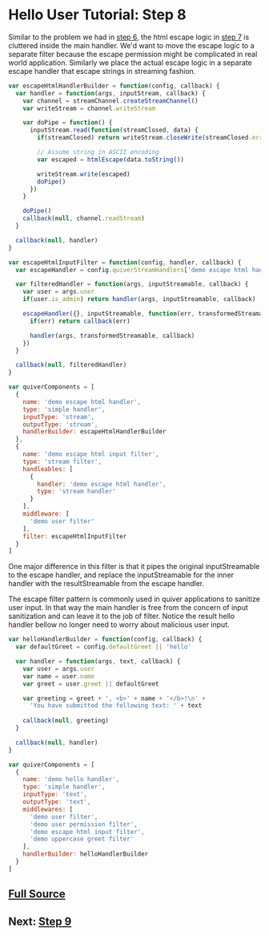 
Hello User Tutorial: Step 8
===========================

Similar to the problem we had in [step 6](06.md), the html escape logic in [step 7](07.md) is cluttered inside the main handler. We'd want to move the escape logic to a separate filter because the escape permission might be complicated in real world application. Similarly we place the actual escape logic in a separate escape handler that escape strings in streaming fashion.

```javascript
var escapeHtmlHandlerBuilder = function(config, callback) {
  var handler = function(args, inputStream, callback) {
    var channel = streamChannel.createStreamChannel()
    var writeStream = channel.writeStream

    var doPipe = function() {
      inputStream.read(function(streamClosed, data) {
        if(streamClosed) return writeStream.closeWrite(streamClosed.err)

        // Assume string in ASCII encoding
        var escaped = htmlEscape(data.toString())

        writeStream.write(escaped)
        doPipe()
      })
    }

    doPipe()
    callback(null, channel.readStream)
  }

  callback(null, handler)
}

var escapeHtmlInputFilter = function(config, handler, callback) {
  var escapeHandler = config.quiverStreamHandlers['demo escape html handler']

  var filteredHandler = function(args, inputStreamable, callback) {
    var user = args.user
    if(user.is_admin) return handler(args, inputStreamable, callback)

    escapeHandler({}, inputStreamable, function(err, transformedStreamable) {
      if(err) return callback(err)

      handler(args, transformedStreamable, callback)
    })
  }

  callback(null, filteredHandler)
}

var quiverComponents = [
  {
    name: 'demo escape html handler',
    type: 'simple handler',
    inputType: 'stream',
    outputType: 'stream',
    handlerBuilder: escapeHtmlHandlerBuilder
  },
  {
    name: 'demo escape html input filter',
    type: 'stream filter',
    handleables: [
      {
        handler: 'demo escape html handler',
        type: 'stream handler'
      }
    ],
    middleware: [
      'demo user filter'
    ],
    filter: escapeHtmlInputFilter
  }
]
```

One major difference in this filter is that it pipes the original inputStreamable to the escape handler, and replace the inputStreamable for the inner handler with the resultStreamable from the escape handler.

The escape filter pattern is commonly used in quiver applications to sanitize user input. In that way the main handler is free from the concern of input sanitization and can leave it to the job of filter. Notice the result hello handler bellow no longer need to worry about malicious user input.

```javascript
var helloHandlerBuilder = function(config, callback) {
  var defaultGreet = config.defaultGreet || 'hello'

  var handler = function(args, text, callback) {
    var user = args.user
    var name = user.name
    var greet = user.greet || defaultGreet

    var greeting = greet + ', <b>' + name + '</b>!\n' +
      'You have submitted the following text: ' + text
    
    callback(null, greeting)
  }

  callback(null, handler)
}

var quiverComponents = [
  {
    name: 'demo hello handler',
    type: 'simple handler',
    inputType: 'text',
    outputType: 'text',
    middlewares: [
      'demo user filter',
      'demo user permission filter',
      'demo escape html input filter',
      'demo uppercase greet filter'
    ],
    handlerBuilder: helloHandlerBuilder
  }
]
```

## [Full Source](08.js)

## Next: [Step 9](09.md)